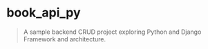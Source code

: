 # book_api_py

> A sample backend CRUD project exploring Python and Django Framework and architecture.
